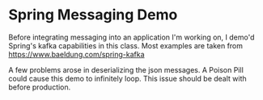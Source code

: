 # Spring Messaging Demo

Before integrating messaging into an application I'm working on, I demo'd Spring's kafka capabilities in this class. Most examples are taken from
https://www.baeldung.com/spring-kafka

A few problems arose in deserializing the json messages. A Poison Pill could cause this demo to infinitely loop. This issue should be dealt with before production.
